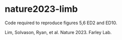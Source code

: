 # nature2023-limb

Code required to reproduce figures 5,6 ED2 and ED10.

Lim, Solvason, Ryan, et al. Nature 2023. Farley Lab.
